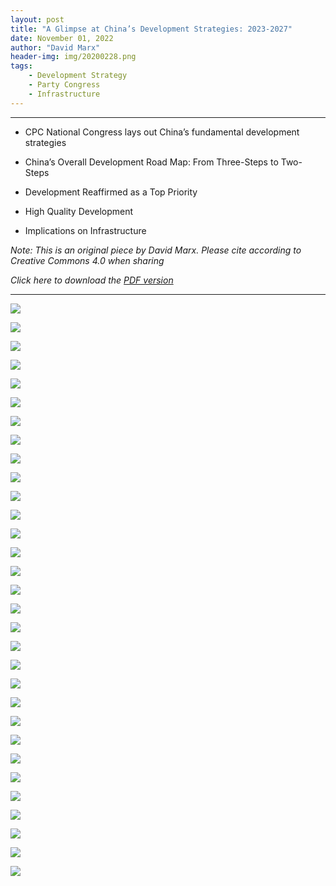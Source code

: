 ```yaml
---
layout: post
title: "A Glimpse at China’s Development Strategies: 2023-2027"
date: November 01, 2022
author: "David Marx"
header-img: img/20200228.png
tags:
    - Development Strategy
    - Party Congress
    - Infrastructure
---
```


***

* CPC National Congress lays out China’s fundamental development strategies

* China’s Overall Development Road Map: From Three-Steps to Two-Steps

* Development Reaffirmed as a Top Priority

* High Quality Development

* Implications on Infrastructure

*Note: This is an original piece by David Marx. Please cite according to Creative Commons 4.0 when sharing*

*Click here to download the [PDF version](https://github.com/david-chi-zhang/MReview/raw/master/_posts/pdf/202211_ChinaDevelopmentStrategy.pdf)*

***

    
![](https://david-chi-zhang.github.io/MReview/img/202211CPC20/Slide1.PNG)     
    
![](https://david-chi-zhang.github.io/MReview/img/202211CPC20/Slide2.PNG)
    
![](https://david-chi-zhang.github.io/MReview/img/202211CPC20/Slide3.PNG)
    
![](https://david-chi-zhang.github.io/MReview/img/202211CPC20/Slide4.PNG)
    
![](https://david-chi-zhang.github.io/MReview/img/202211CPC20/Slide5.PNG)
    
![](https://david-chi-zhang.github.io/MReview/img/202211CPC20/Slide6.PNG)
    
![](https://david-chi-zhang.github.io/MReview/img/202211CPC20/Slide7.PNG)
    
![](https://david-chi-zhang.github.io/MReview/img/202211CPC20/Slide8.PNG)
    
![](https://david-chi-zhang.github.io/MReview/img/202211CPC20/Slide9.PNG)
    
![](https://david-chi-zhang.github.io/MReview/img/202211CPC20/Slide10.PNG)
    
![](https://david-chi-zhang.github.io/MReview/img/202211CPC20/Slide11.PNG)
    
![](https://david-chi-zhang.github.io/MReview/img/202211CPC20/Slide12.PNG)
    
![](https://david-chi-zhang.github.io/MReview/img/202211CPC20/Slide13.PNG)
    
![](https://david-chi-zhang.github.io/MReview/img/202211CPC20/Slide14.PNG)
    
![](https://david-chi-zhang.github.io/MReview/img/202211CPC20/Slide15.PNG)
    
![](https://david-chi-zhang.github.io/MReview/img/202211CPC20/Slide16.PNG)
    
![](https://david-chi-zhang.github.io/MReview/img/202211CPC20/Slide17.PNG)
    
![](https://david-chi-zhang.github.io/MReview/img/202211CPC20/Slide18.PNG)
    
![](https://david-chi-zhang.github.io/MReview/img/202211CPC20/Slide19.PNG)
    
![](https://david-chi-zhang.github.io/MReview/img/202211CPC20/Slide20.PNG)
    
![](https://david-chi-zhang.github.io/MReview/img/202211CPC20/Slide21.PNG)
    
![](https://david-chi-zhang.github.io/MReview/img/202211CPC20/Slide22.PNG)
    
![](https://david-chi-zhang.github.io/MReview/img/202211CPC20/Slide23.PNG)
    
![](https://david-chi-zhang.github.io/MReview/img/202211CPC20/Slide24.PNG)
    
![](https://david-chi-zhang.github.io/MReview/img/202211CPC20/Slide25.PNG)
    
![](https://david-chi-zhang.github.io/MReview/img/202211CPC20/Slide26.PNG)
    
![](https://david-chi-zhang.github.io/MReview/img/202211CPC20/Slide27.PNG)
    
![](https://david-chi-zhang.github.io/MReview/img/202211CPC20/Slide28.PNG)
    
![](https://david-chi-zhang.github.io/MReview/img/202211CPC20/Slide29.PNG)
    
![](https://david-chi-zhang.github.io/MReview/img/202211CPC20/Slide30.PNG)
    
![](https://david-chi-zhang.github.io/MReview/img/202211CPC20/Slide31.PNG)
   
